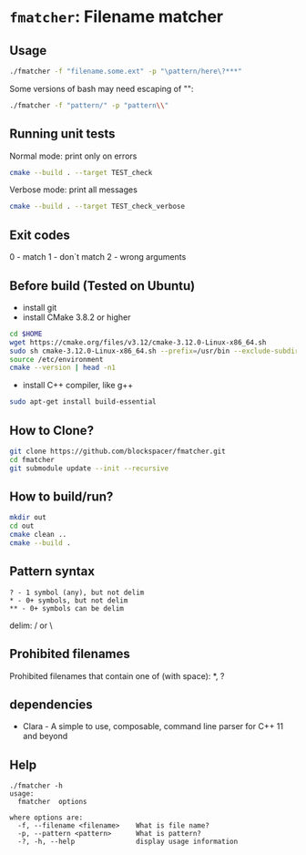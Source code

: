 # `fmatcher`: Filename matcher

## Usage

```bash
./fmatcher -f "filename.some.ext" -p "\pattern/here\?***"
```

Some versions of bash may need escaping of "\":

```bash
./fmatcher -f "pattern/" -p "pattern\\"
```

## Running unit tests

Normal mode: print only on errors

```bash
cmake --build . --target TEST_check
```

Verbose mode: print all messages

```bash
cmake --build . --target TEST_check_verbose
```

## Exit codes
0 - match
1 - don`t match
2 - wrong arguments

## Before build (Tested on Ubuntu)

* install git
* install CMake 3.8.2 or higher
```bash
cd $HOME
wget https://cmake.org/files/v3.12/cmake-3.12.0-Linux-x86_64.sh
sudo sh cmake-3.12.0-Linux-x86_64.sh --prefix=/usr/bin --exclude-subdir
source /etc/environment
cmake --version | head -n1
```
* install C++ compiler, like g++
```bash
sudo apt-get install build-essential
```

## How to Clone?

```bash
git clone https://github.com/blockspacer/fmatcher.git
cd fmatcher
git submodule update --init --recursive
```

## How to build/run?

```bash
mkdir out
cd out
cmake clean ..
cmake --build .
```

## Pattern syntax

```text
? - 1 symbol (any), but not delim
* - 0+ symbols, but not delim
** - 0+ symbols can be delim
```

delim: / or \

## Prohibited filenames

Prohibited filenames that contain one of (with space):
*, ?

## dependencies

* Clara - A simple to use, composable, command line parser for C++ 11 and beyond

## Help

```
./fmatcher -h
usage:
  fmatcher  options

where options are:
  -f, --filename <filename>    What is file name?
  -p, --pattern <pattern>      What is pattern?
  -?, -h, --help               display usage information
```